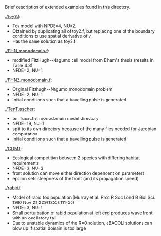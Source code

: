 Brief description of extended examples found in this directory.

[./toy3.f](./toy3.f):

-   Toy model with NPDE=4, NU=2.
-   Obtained by duplicating all of toy2.f, but replacing one of the boundary conditions to use spatial derivative of v
-   Has the same solution as toy2.f

[./FHN\_monodomain.f](./FHN_monodomain.f):

-   modified FitzHugh--Nagumo cell model from Elham's thesis (results in Table 4.3)
-   NPDE=2, NU=1

[./FHN2\_monodomain.f](./FHN2_monodomain.f):

-   Original Fitzhugh--Nagumo monodomain problem
-   NPDE=2, NU=1
-   Initial conditions such that a travelling pulse is generated

[./TenTusscher](./TenTusscher):

-   ten Tusscher monodomain model directory
-   NPDE=19, NU=1
-   split to its own directory because of the many files needed for Jacobian computation
-   Initial conditions such that a travelling pulse is generated

[./CDM.f](./CDM.f):

-   Ecological competition between 2 species with differing habitat requirements
-   NPDE=3, NU=2
-   front solution can move either direction dependent on parameters
-   epsilon sets steepness of the front (and its propagation speed)

[./rabid.f](./rabid.f)

-   Model of rabid fox population (Murray et al. Proc R Soc Lond B Biol Sci. 1986 Nov 22;229(1255):111-50)
-   NPDE=3, NU=1
-   Small perturbation of rabid population at left end produces wave front with an oscillatory tail
-   Due to unstable dynamics of the R=0 solution, eBACOLI solutions can blow up if spatial domain is too large
